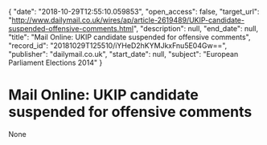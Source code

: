 {
  "date": "2018-10-29T12:55:10.059853", 
  "open_access": false, 
  "target_url": "http://www.dailymail.co.uk/wires/ap/article-2619489/UKIP-candidate-suspended-offensive-comments.html", 
  "description": null, 
  "end_date": null, 
  "title": "Mail Online: UKIP candidate suspended for offensive comments", 
  "record_id": "20181029T125510/iYHeD2hKYMJkxFnu5E04Gw==", 
  "publisher": "dailymail.co.uk", 
  "start_date": null, 
  "subject": "European Parliament Elections 2014"
}

# Mail Online: UKIP candidate suspended for offensive comments

None